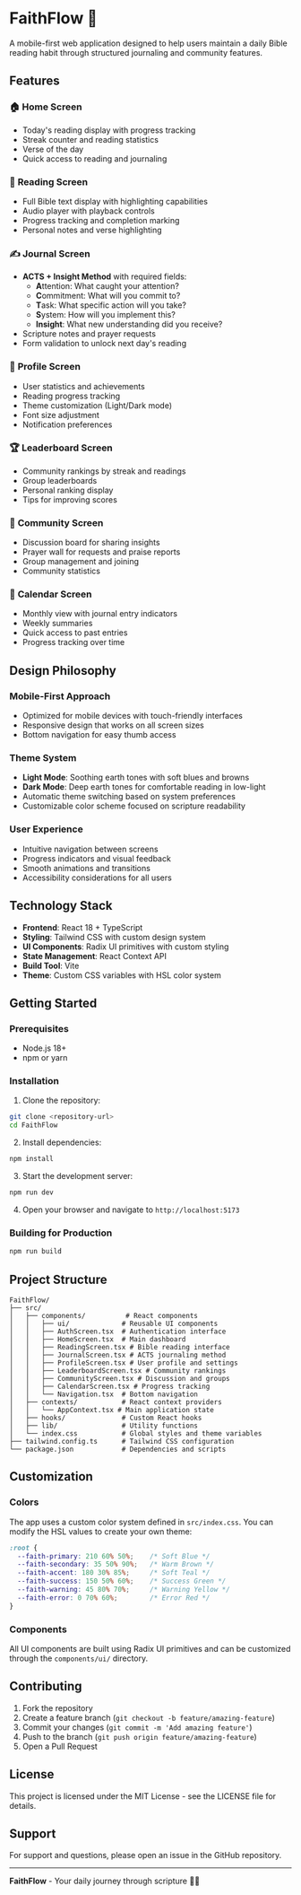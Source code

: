 # FaithFlow 🙏

A mobile-first web application designed to help users maintain a daily Bible reading habit through structured journaling and community features.

## Features

### 🏠 **Home Screen**
- Today's reading display with progress tracking
- Streak counter and reading statistics
- Verse of the day
- Quick access to reading and journaling

### 📖 **Reading Screen**
- Full Bible text display with highlighting capabilities
- Audio player with playback controls
- Progress tracking and completion marking
- Personal notes and verse highlighting

### ✍️ **Journal Screen**
- **ACTS + Insight Method** with required fields:
  - **A**ttention: What caught your attention?
  - **C**ommitment: What will you commit to?
  - **T**ask: What specific action will you take?
  - **S**ystem: How will you implement this?
  - **Insight**: What new understanding did you receive?
- Scripture notes and prayer requests
- Form validation to unlock next day's reading

### 👤 **Profile Screen**
- User statistics and achievements
- Reading progress tracking
- Theme customization (Light/Dark mode)
- Font size adjustment
- Notification preferences

### 🏆 **Leaderboard Screen**
- Community rankings by streak and readings
- Group leaderboards
- Personal ranking display
- Tips for improving scores

### 🤝 **Community Screen**
- Discussion board for sharing insights
- Prayer wall for requests and praise reports
- Group management and joining
- Community statistics

### 📅 **Calendar Screen**
- Monthly view with journal entry indicators
- Weekly summaries
- Quick access to past entries
- Progress tracking over time

## Design Philosophy

### **Mobile-First Approach**
- Optimized for mobile devices with touch-friendly interfaces
- Responsive design that works on all screen sizes
- Bottom navigation for easy thumb access

### **Theme System**
- **Light Mode**: Soothing earth tones with soft blues and browns
- **Dark Mode**: Deep earth tones for comfortable reading in low-light
- Automatic theme switching based on system preferences
- Customizable color scheme focused on scripture readability

### **User Experience**
- Intuitive navigation between screens
- Progress indicators and visual feedback
- Smooth animations and transitions
- Accessibility considerations for all users

## Technology Stack

- **Frontend**: React 18 + TypeScript
- **Styling**: Tailwind CSS with custom design system
- **UI Components**: Radix UI primitives with custom styling
- **State Management**: React Context API
- **Build Tool**: Vite
- **Theme**: Custom CSS variables with HSL color system

## Getting Started

### Prerequisites
- Node.js 18+ 
- npm or yarn

### Installation

1. Clone the repository:
```bash
git clone <repository-url>
cd FaithFlow
```

2. Install dependencies:
```bash
npm install
```

3. Start the development server:
```bash
npm run dev
```

4. Open your browser and navigate to `http://localhost:5173`

### Building for Production

```bash
npm run build
```

## Project Structure

```
FaithFlow/
├── src/
│   ├── components/          # React components
│   │   ├── ui/             # Reusable UI components
│   │   ├── AuthScreen.tsx  # Authentication interface
│   │   ├── HomeScreen.tsx  # Main dashboard
│   │   ├── ReadingScreen.tsx # Bible reading interface
│   │   ├── JournalScreen.tsx # ACTS journaling method
│   │   ├── ProfileScreen.tsx # User profile and settings
│   │   ├── LeaderboardScreen.tsx # Community rankings
│   │   ├── CommunityScreen.tsx # Discussion and groups
│   │   ├── CalendarScreen.tsx # Progress tracking
│   │   └── Navigation.tsx  # Bottom navigation
│   ├── contexts/           # React context providers
│   │   └── AppContext.tsx # Main application state
│   ├── hooks/              # Custom React hooks
│   ├── lib/                # Utility functions
│   └── index.css           # Global styles and theme variables
├── tailwind.config.ts      # Tailwind CSS configuration
└── package.json            # Dependencies and scripts
```

## Customization

### Colors
The app uses a custom color system defined in `src/index.css`. You can modify the HSL values to create your own theme:

```css
:root {
  --faith-primary: 210 60% 50%;    /* Soft Blue */
  --faith-secondary: 35 50% 90%;   /* Warm Brown */
  --faith-accent: 180 30% 85%;     /* Soft Teal */
  --faith-success: 150 50% 60%;    /* Success Green */
  --faith-warning: 45 80% 70%;     /* Warning Yellow */
  --faith-error: 0 70% 60%;        /* Error Red */
}
```

### Components
All UI components are built using Radix UI primitives and can be customized through the `components/ui/` directory.

## Contributing

1. Fork the repository
2. Create a feature branch (`git checkout -b feature/amazing-feature`)
3. Commit your changes (`git commit -m 'Add amazing feature'`)
4. Push to the branch (`git push origin feature/amazing-feature`)
5. Open a Pull Request

## License

This project is licensed under the MIT License - see the LICENSE file for details.

## Support

For support and questions, please open an issue in the GitHub repository.

---

**FaithFlow** - Your daily journey through scripture 📖✨
